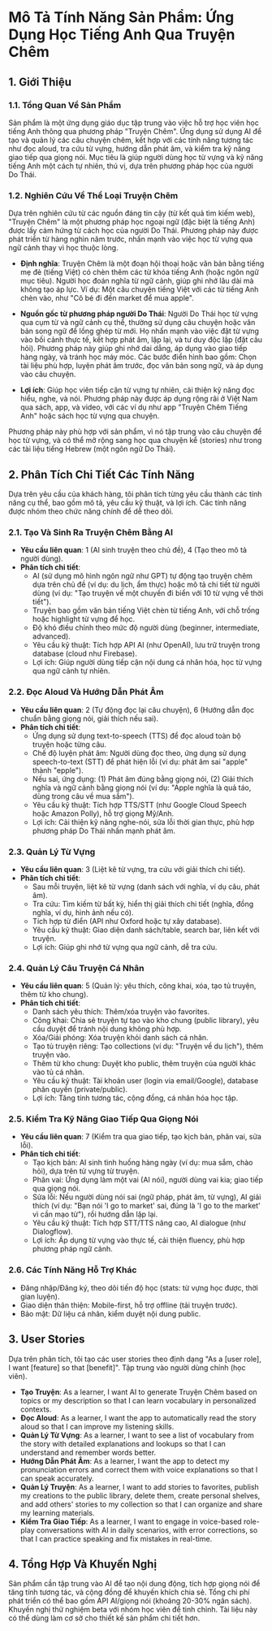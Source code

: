 # Mô Tả Tính Năng Sản Phẩm: Ứng Dụng Học Tiếng Anh Qua Truyện Chêm

## 1. Giới Thiệu
### 1.1. Tổng Quan Về Sản Phẩm
Sản phẩm là một ứng dụng giáo dục tập trung vào việc hỗ trợ học viên học tiếng Anh thông qua phương pháp "Truyện Chêm". Ứng dụng sử dụng AI để tạo và quản lý các câu chuyện chêm, kết hợp với các tính năng tương tác như đọc aloud, tra cứu từ vựng, hướng dẫn phát âm, và kiểm tra kỹ năng giao tiếp qua giọng nói. Mục tiêu là giúp người dùng học từ vựng và kỹ năng tiếng Anh một cách tự nhiên, thú vị, dựa trên phương pháp học của người Do Thái.

### 1.2. Nghiên Cứu Về Thể Loại Truyện Chêm
Dựa trên nghiên cứu từ các nguồn đáng tin cậy (từ kết quả tìm kiếm web), "Truyện Chêm" là một phương pháp học ngoại ngữ (đặc biệt là tiếng Anh) được lấy cảm hứng từ cách học của người Do Thái. Phương pháp này được phát triển từ hàng nghìn năm trước, nhấn mạnh vào việc học từ vựng qua ngữ cảnh thay vì học thuộc lòng.

- **Định nghĩa**: Truyện Chêm là một đoạn hội thoại hoặc văn bản bằng tiếng mẹ đẻ (tiếng Việt) có chèn thêm các từ khóa tiếng Anh (hoặc ngôn ngữ mục tiêu). Người học đoán nghĩa từ ngữ cảnh, giúp ghi nhớ lâu dài mà không tạo áp lực. Ví dụ: Một câu chuyện tiếng Việt với các từ tiếng Anh chèn vào, như "Cô bé đi đến market để mua apple".

- **Nguồn gốc từ phương pháp người Do Thái**: Người Do Thái học từ vựng qua cụm từ và ngữ cảnh cụ thể, thường sử dụng câu chuyện hoặc văn bản song ngữ để lồng ghép từ mới. Họ nhấn mạnh vào việc đặt từ vựng vào bối cảnh thực tế, kết hợp phát âm, lặp lại, và tư duy độc lập (đặt câu hỏi). Phương pháp này giúp ghi nhớ dai dẳng, áp dụng vào giao tiếp hàng ngày, và tránh học máy móc. Các bước điển hình bao gồm: Chọn tài liệu phù hợp, luyện phát âm trước, đọc văn bản song ngữ, và áp dụng vào câu chuyện.

- **Lợi ích**: Giúp học viên tiếp cận từ vựng tự nhiên, cải thiện kỹ năng đọc hiểu, nghe, và nói. Phương pháp này được áp dụng rộng rãi ở Việt Nam qua sách, app, và video, với các ví dụ như app "Truyện Chêm Tiếng Anh" hoặc sách học từ vựng qua chuyện.

Phương pháp này phù hợp với sản phẩm, vì nó tập trung vào câu chuyện để học từ vựng, và có thể mở rộng sang học qua chuyện kể (stories) như trong các tài liệu tiếng Hebrew (một ngôn ngữ Do Thái).

## 2. Phân Tích Chi Tiết Các Tính Năng
Dựa trên yêu cầu của khách hàng, tôi phân tích từng yêu cầu thành các tính năng cụ thể, bao gồm mô tả, yêu cầu kỹ thuật, và lợi ích. Các tính năng được nhóm theo chức năng chính để dễ theo dõi.

### 2.1. Tạo Và Sinh Ra Truyện Chêm Bằng AI
- **Yêu cầu liên quan**: 1 (AI sinh truyện theo chủ đề), 4 (Tạo theo mô tả người dùng).
- **Phân tích chi tiết**:
  - AI (sử dụng mô hình ngôn ngữ như GPT) tự động tạo truyện chêm dựa trên chủ đề (ví dụ: du lịch, ẩm thực) hoặc mô tả chi tiết từ người dùng (ví dụ: "Tạo truyện về một chuyến đi biển với 10 từ vựng về thời tiết").
  - Truyện bao gồm văn bản tiếng Việt chèn từ tiếng Anh, với chỗ trống hoặc highlight từ vựng để học.
  - Độ khó điều chỉnh theo mức độ người dùng (beginner, intermediate, advanced).
  - Yêu cầu kỹ thuật: Tích hợp API AI (như OpenAI), lưu trữ truyện trong database (cloud như Firebase).
  - Lợi ích: Giúp người dùng tiếp cận nội dung cá nhân hóa, học từ vựng qua ngữ cảnh tự nhiên.

### 2.2. Đọc Aloud Và Hướng Dẫn Phát Âm
- **Yêu cầu liên quan**: 2 (Tự động đọc lại câu chuyện), 6 (Hướng dẫn đọc chuẩn bằng giọng nói, giải thích nếu sai).
- **Phân tích chi tiết**:
  - Ứng dụng sử dụng text-to-speech (TTS) để đọc aloud toàn bộ truyện hoặc từng câu.
  - Chế độ luyện phát âm: Người dùng đọc theo, ứng dụng sử dụng speech-to-text (STT) để phát hiện lỗi (ví dụ: phát âm sai "apple" thành "epple").
  - Nếu sai, ứng dụng: (1) Phát âm đúng bằng giọng nói, (2) Giải thích nghĩa và ngữ cảnh bằng giọng nói (ví dụ: "Apple nghĩa là quả táo, dùng trong câu về mua sắm").
  - Yêu cầu kỹ thuật: Tích hợp TTS/STT (như Google Cloud Speech hoặc Amazon Polly), hỗ trợ giọng Mỹ/Anh.
  - Lợi ích: Cải thiện kỹ năng nghe-nói, sửa lỗi thời gian thực, phù hợp phương pháp Do Thái nhấn mạnh phát âm.

### 2.3. Quản Lý Từ Vựng
- **Yêu cầu liên quan**: 3 (Liệt kê từ vựng, tra cứu với giải thích chi tiết).
- **Phân tích chi tiết**:
  - Sau mỗi truyện, liệt kê từ vựng (danh sách với nghĩa, ví dụ câu, phát âm).
  - Tra cứu: Tìm kiếm từ bất kỳ, hiển thị giải thích chi tiết (nghĩa, đồng nghĩa, ví dụ, hình ảnh nếu có).
  - Tích hợp từ điển (API như Oxford hoặc tự xây database).
  - Yêu cầu kỹ thuật: Giao diện danh sách/table, search bar, liên kết với truyện.
  - Lợi ích: Giúp ghi nhớ từ vựng qua ngữ cảnh, dễ tra cứu.

### 2.4. Quản Lý Câu Truyện Cá Nhân
- **Yêu cầu liên quan**: 5 (Quản lý: yêu thích, công khai, xóa, tạo tủ truyện, thêm từ kho chung).
- **Phân tích chi tiết**:
  - Danh sách yêu thích: Thêm/xóa truyện vào favorites.
  - Công khai: Chia sẻ truyện tự tạo vào kho chung (public library), yêu cầu duyệt để tránh nội dung không phù hợp.
  - Xóa/Giải phóng: Xóa truyện khỏi danh sách cá nhân.
  - Tạo tủ truyện riêng: Tạo collections (ví dụ: "Truyện về du lịch"), thêm truyện vào.
  - Thêm từ kho chung: Duyệt kho public, thêm truyện của người khác vào tủ cá nhân.
  - Yêu cầu kỹ thuật: Tài khoản user (login via email/Google), database phân quyền (private/public).
  - Lợi ích: Tăng tính tương tác, cộng đồng, cá nhân hóa học tập.

### 2.5. Kiểm Tra Kỹ Năng Giao Tiếp Qua Giọng Nói
- **Yêu cầu liên quan**: 7 (Kiểm tra qua giao tiếp, tạo kịch bản, phân vai, sửa lỗi).
- **Phân tích chi tiết**:
  - Tạo kịch bản: AI sinh tình huống hàng ngày (ví dụ: mua sắm, chào hỏi), dựa trên từ vựng từ truyện.
  - Phân vai: Ứng dụng làm một vai (AI nói), người dùng vai kia; giao tiếp qua giọng nói.
  - Sửa lỗi: Nếu người dùng nói sai (ngữ pháp, phát âm, từ vựng), AI giải thích (ví dụ: "Bạn nói 'I go to market' sai, đúng là 'I go to the market' vì cần mạo từ"), rồi hướng dẫn lặp lại.
  - Yêu cầu kỹ thuật: Tích hợp STT/TTS nâng cao, AI dialogue (như Dialogflow).
  - Lợi ích: Áp dụng từ vựng vào thực tế, cải thiện fluency, phù hợp phương pháp ngữ cảnh.

### 2.6. Các Tính Năng Hỗ Trợ Khác
- Đăng nhập/Đăng ký, theo dõi tiến độ học (stats: từ vựng học được, thời gian luyện).
- Giao diện thân thiện: Mobile-first, hỗ trợ offline (tải truyện trước).
- Bảo mật: Dữ liệu cá nhân, kiểm duyệt nội dung public.

## 3. User Stories
Dựa trên phân tích, tôi tạo các user stories theo định dạng "As a [user role], I want [feature] so that [benefit]". Tập trung vào người dùng chính (học viên).

- **Tạo Truyện**: As a learner, I want AI to generate Truyện Chêm based on topics or my description so that I can learn vocabulary in personalized contexts.
- **Đọc Aloud**: As a learner, I want the app to automatically read the story aloud so that I can improve my listening skills.
- **Quản Lý Từ Vựng**: As a learner, I want to see a list of vocabulary from the story with detailed explanations and lookups so that I can understand and remember words better.
- **Hướng Dẫn Phát Âm**: As a learner, I want the app to detect my pronunciation errors and correct them with voice explanations so that I can speak accurately.
- **Quản Lý Truyện**: As a learner, I want to add stories to favorites, publish my creations to the public library, delete them, create personal shelves, and add others' stories to my collection so that I can organize and share my learning materials.
- **Kiểm Tra Giao Tiếp**: As a learner, I want to engage in voice-based role-play conversations with AI in daily scenarios, with error corrections, so that I can practice speaking and fix mistakes in real-time.

## 4. Tổng Hợp Và Khuyến Nghị
Sản phẩm cần tập trung vào AI để tạo nội dung động, tích hợp giọng nói để tăng tính tương tác, và cộng đồng để khuyến khích chia sẻ. Tổng chi phí phát triển có thể bao gồm API AI/giọng nói (khoảng 20-30% ngân sách). Khuyến nghị thử nghiệm beta với nhóm học viên để tinh chỉnh. Tài liệu này có thể dùng làm cơ sở cho thiết kế sản phẩm chi tiết hơn.